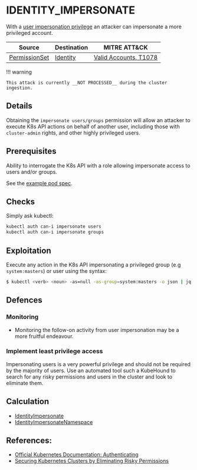 <!--
id: IDENTITY_IMPERSONATE
name: "Impersonate user/group"
mitreAttackTechnique: T1078 - Valid Accounts
mitreAttackTactic: TA0004 - Privilege escalation
coverage: None
-->

# IDENTITY_IMPERSONATE

With a [user impersonation privilege](https://kubernetes.io/docs/reference/access-authn-authz/authentication/#user-impersonation) an attacker can impersonate a more privileged account.

| Source                                        | Destination                         | MITRE ATT&CK                                                        |
| --------------------------------------------- | ----------------------------------- | ------------------------------------------------------------------- |
| [PermissionSet](../entities/permissionset.md) | [Identity](../entities/identity.md) | [Valid Accounts, T1078](https://attack.mitre.org/techniques/T1078/) |

!!! warning

    This attack is currently __NOT PROCESSED__ during the cluster ingestion.

## Details

Obtaining the `impersonate users/groups` permission will allow an attacker to execute K8s API actions on behalf of another user, including those with `cluster-admin` rights, and other highly privileged users.

## Prerequisites

Ability to interrogate the K8s API with a role allowing impersonate access to users and/or groups.

See the [example pod spec](https://github.com/DataDog/KubeHound/tree/main/test/setup/test-cluster/attacks/IDENTITY_IMPERSONATE.yaml).

## Checks

Simply ask kubectl:

```bash
kubectl auth can-i impersonate users
kubectl auth can-i impersonate groups
```

## Exploitation

Execute any action in the K8s API impersonating a privileged group (e.g `system:masters`) or user using the syntax:

```bash
$ kubectl <verb> <noun> -as=null -as-group=system:masters -o json | jq
```

## Defences

### Monitoring

+ Monitoring the follow-on activity from user impersonation may be a more fruitful endeavour.

### Implement least privilege access

Impersonating users is a very powerful privilege and should not be required by the majority of users. Use an automated tool such a KubeHound to search for any risky permissions and users in the cluster and look to eliminate them.

## Calculation

+ [IdentityImpersonate](https://github.com/DataDog/KubeHound/tree/main/pkg/kubehound/graph/edge/identity_impersonate.go)
+ [IdentityImpersonateNamespace](https://github.com/DataDog/KubeHound/tree/main/pkg/kubehound/graph/edge/identity_impersonate_namespace.go)

## References:

+ [Official Kubernetes Documentation: Authenticating](https://kubernetes.io/docs/reference/access-authn-authz/authentication/#user-impersonation)
+ [Securing Kubernetes Clusters by Eliminating Risky Permissions](https://www.cyberark.com/resources/threat-research-blog/securing-kubernetes-clusters-by-eliminating-risky-permissions)

